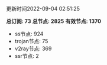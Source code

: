 更新时间2022-09-04 02:51:25

**总订阅: 73**
**总节点: 2825**
**有效节点: 1370**
- ss节点: 924
- trojan节点: 75
- v2ray节点: 369
- ssr节点: 2
